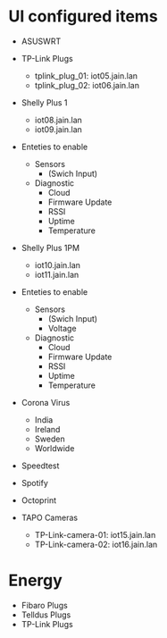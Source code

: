 # UI configured items

* ASUSWRT

* TP-Link Plugs
  * tplink_plug_01: iot05.jain.lan
  * tplink_plug_02: iot06.jain.lan


* Shelly Plus 1
  * iot08.jain.lan
  * iot09.jain.lan
* Enteties to enable
  * Sensors
    * (Swich Input)
  * Diagnostic
    * Cloud
    * Firmware Update
    * RSSI
    * Uptime
    * Temperature

* Shelly Plus 1PM
  * iot10.jain.lan
  * iot11.jain.lan
* Enteties to enable
  * Sensors
    * (Swich Input)
    * Voltage
  * Diagnostic
    * Cloud
    * Firmware Update
    * RSSI
    * Uptime
    * Temperature

* Corona Virus
  * India
  * Ireland
  * Sweden
  * Worldwide

* Speedtest

* Spotify

* Octoprint

* TAPO Cameras
  * TP-Link-camera-01: iot15.jain.lan
  * TP-Link-camera-02: iot16.jain.lan

# Energy
* Fibaro Plugs
* Telldus Plugs
* TP-Link Plugs
